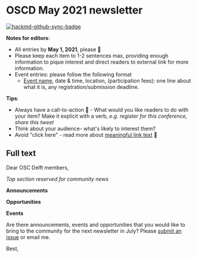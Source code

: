# OSCD May 2021 newsletter

[![hackmd-github-sync-badge](https://hackmd.io/QnsnvuWfT5Wn0wa-PiPG_A/badge)](https://hackmd.io/QnsnvuWfT5Wn0wa-PiPG_A)


**Notes for editors**: 
- All entries by **May 1, 2021**, please :pray: 
- Please keep each item to 1-2 sentences max, providing enough information to pique interest and direct readers to external link for more information. 
- Event entries: please follow the following format
    -  [Event name](eventlink), date & time, location, (participation fees): one line about what it is, any registration/submission deadline.

**Tips**:
- Always have a call-to-action :loudspeaker: - What would you like readers to do with your item? Make it explicit with a verb, *e.g. register for this conference, share this tweet*
- Think about your audience- what's likely to interest them? 
- Avoid "click here" - read more about [meaningful link text](https://accessibility.princeton.edu/how/content/links) :link:

## Full text

Dear OSC Delft members, 

*Top section reserved for community news*

**Announcements**

**Opportunities**

**Events**

Are there announcements, events and opportunities that you would like to bring to the community for the next newsletter in July? Please [submit an issue](https://github.com/osc-delft/newsletters/issues) or email me.

Best,